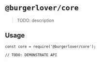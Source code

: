 # `@burgerlover/core`

> TODO: description

## Usage

```
const core = require('@burgerlover/core');

// TODO: DEMONSTRATE API
```

